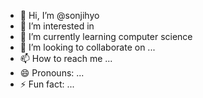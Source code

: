 - 👋 Hi, I’m @sonjihyo
- 👀 I’m interested in 
- 🌱 I’m currently learning computer science
- 💞️ I’m looking to collaborate on ...
- 📫 How to reach me ...
- 😄 Pronouns: ...
- ⚡ Fun fact: ...

<!---
sonjihyo/sonjihyo is a ✨ special ✨ repository because its `README.md` (this file) appears on your GitHub profile.
You can click the Preview link to take a look at your changes.
--->
